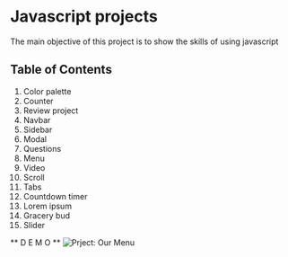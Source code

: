 # Javascript projects
The main objective of this project is to show the skills of using javascript
## Table of Contents
  1. Color palette
  2. Counter
  3. Review project
  4. Navbar
  5. Sidebar
  6. Modal
  7. Questions
  8. Menu
  9. Video
  10. Scroll
  11. Tabs
  12. Countdown timer
  13. Lorem ipsum
  14. Gracery bud
  15. Slider

** D E M O **
![Prject: Our Menu](https://i.pinimg.com/originals/65/28/6f/65286fe51164c280e35ac2f877d00cbf.jpg)
